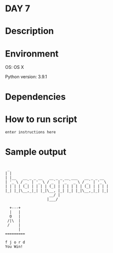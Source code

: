
# DAY 7

# Description

# Environment
OS: OS X

Python version: 3.9.1

# Dependencies

# How to run script
```
enter instructions here
```

# Sample output
```
 
 _                                             
| |                                            
| |__   __ _ _ __   __ _ _ __ ___   __ _ _ __  
| '_ \ / _` | '_ \ / _` | '_ ` _ \ / _` | '_ \ 
| | | | (_| | | | | (_| | | | | | | (_| | | | |
|_| |_|\__,_|_| |_|\__, |_| |_| |_|\__,_|_| |_|
                    __/ |                      
                   |___/    

  +---+
  |   |
  O   |
 /|\  |
 /    |
      |
=========

f j o r d
You Win!
```
